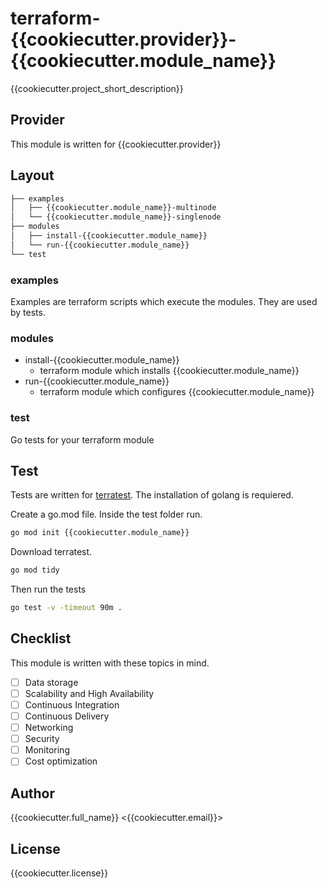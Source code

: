 terraform-{{cookiecutter.provider}}-{{cookiecutter.module_name}}
================================================================

{{cookiecutter.project_short_description}}

Provider
--------

This module is written for {{cookiecutter.provider}}

Layout
------

```sh
├── examples
│   ├── {{cookiecutter.module_name}}-multinode
│   └── {{cookiecutter.module_name}}-singlenode
├── modules
│   ├── install-{{cookiecutter.module_name}}
│   └── run-{{cookiecutter.module_name}}
└── test
```

### examples
Examples are terraform scripts which execute the modules. They are used by tests.

### modules
* install-{{cookiecutter.module_name}}
    * terraform module which installs {{cookiecutter.module_name}}
* run-{{cookiecutter.module_name}}
    * terraform module which configures {{cookiecutter.module_name}}

### test
Go tests for your terraform module

Test
----
Tests are written for [terratest](https://github.com/gruntwork-io/terratest).
The installation of golang is requiered.

Create a go.mod file. Inside the test folder run.
```sh
go mod init {{cookiecutter.module_name}}
```

Download terratest.
```sh
go mod tidy
```

Then run the tests
```sh
go test -v -timeout 90m .
```
<!-- ### install golang -->

Checklist
---------
This module is written with these topics in mind.

* [ ] Data storage
* [ ] Scalability and High Availability
* [ ] Continuous Integration
* [ ] Continuous Delivery
* [ ] Networking
* [ ] Security
* [ ] Monitoring
* [ ] Cost optimization

Author
------
{{cookiecutter.full_name}} <{{cookiecutter.email}}>

License
-------
{{cookiecutter.license}}